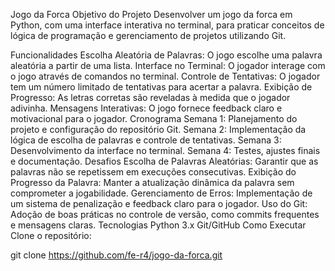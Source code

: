 Jogo da Forca Objetivo do Projeto Desenvolver um jogo da forca em Python, com uma interface interativa no terminal, para praticar conceitos de lógica de programação e gerenciamento de projetos utilizando Git.

Funcionalidades
Escolha Aleatória de Palavras: O jogo escolhe uma palavra aleatória a partir de uma lista.
Interface no Terminal: O jogador interage com o jogo através de comandos no terminal.
Controle de Tentativas: O jogador tem um número limitado de tentativas para acertar a palavra.
Exibição de Progresso: As letras corretas são reveladas à medida que o jogador adivinha.
Mensagens Interativas: O jogo fornece feedback claro e motivacional para o jogador.
Cronograma
Semana 1: Planejamento do projeto e configuração do repositório Git.
Semana 2: Implementação da lógica de escolha de palavras e controle de tentativas.
Semana 3: Desenvolvimento da interface no terminal.
Semana 4: Testes, ajustes finais e documentação.
Desafios
Escolha de Palavras Aleatórias: Garantir que as palavras não se repetissem em execuções consecutivas.
Exibição do Progresso da Palavra: Manter a atualização dinâmica da palavra sem comprometer a jogabilidade.
Gerenciamento de Erros: Implementação de um sistema de penalização e feedback claro para o jogador.
Uso do Git: Adoção de boas práticas no controle de versão, como commits frequentes e mensagens claras.
Tecnologias
Python 3.x
Git/GitHub
Como Executar
Clone o repositório:

git clone https://github.com/fe-r4/jogo-da-forca.git 
